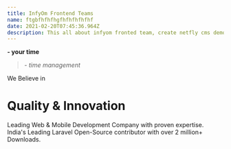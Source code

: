 ```yaml
---
title: InfyOm Frontend Teams
name: ftgbfhfhfhgfhfhfhfhfhf
date: 2021-02-20T07:45:36.964Z
description: This all about infyom fronted team, create netfly cms demo
---
```

**\- your time**

> *\- time management*



We Believe in

# Quality & Innovation

Leading Web & Mobile Development Company with proven expertise.\
India's Leading Laravel Open-Source contributor with over 2 million+ Downloads.

<!--EndFragment-->